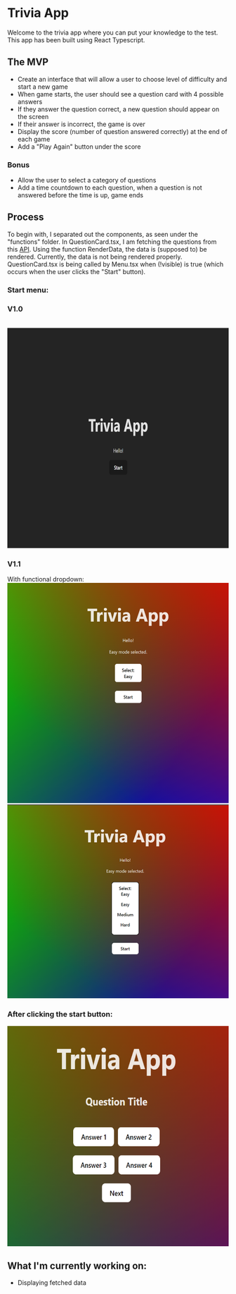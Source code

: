 # Trivia App

Welcome to the trivia app where you can put your knowledge to the test. This app has been built using React Typescript.

## The MVP

- Create an interface that will allow a user to choose level of difficulty and start a new game
- When game starts, the user should see a question card with 4 possible answers
- If they answer the question correct, a new question should appear on the screen
- If their answer is incorrect, the game is over
- Display the score (number of question answered correctly) at the end of each game
- Add a "Play Again" button under the score

### Bonus

- Allow the user to select a category of questions
- Add a time countdown to each question, when a question is not answered before the time is up, game ends

## Process

To begin with, I separated out the components, as seen under the "functions" folder.
In QuestionCard.tsx, I am fetching the questions from this <a href="https://opentdb.com/">API</a>. Using the function RenderData, the data is (supposed to) be rendered. Currently, the data is not being rendered properly. QuestionCard.tsx is being called by Menu.tsx when (!visible) is true (which occurs when the user clicks the "Start" button).

### Start menu:

### V1.0

<br />
<img src="./img/trivia-menu.png" height=500px/>

### V1.1

With functional dropdown:
<br />
<img src="./img/trivia-menu-1a.png" height=500px/>
<img src="./img/trivia-menu-2a.png" height=440px/>

### After clicking the start button:

<img src="./img/trivia-question.png" height=500px/>
<br />

## What I'm currently working on:

- Displaying fetched data
